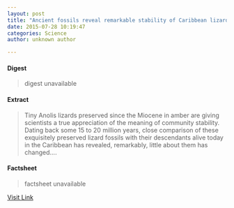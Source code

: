 ```yaml
---
layout: post
title: "Ancient fossils reveal remarkable stability of Caribbean lizard communities"
date: 2015-07-28 10:19:47
categories: Science
author: unknown author

---
```



#### Digest
>digest unavailable

#### Extract
>Tiny Anolis lizards preserved since the Miocene in amber are giving scientists a true appreciation of the meaning of community stability. Dating back some 15 to 20 million years, close comparison of these exquisitely preserved lizard fossils with their descendants alive today in the Caribbean has revealed, remarkably, little about them has changed....

#### Factsheet
>factsheet unavailable

[Visit Link](http://phys.org/news/2015-07-ancient-fossils-reveal-remarkable-stability.html)


